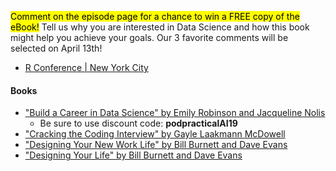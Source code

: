 <mark>Comment on the episode page for a chance to win a FREE copy of the eBook!</mark> Tell us why you are interested in Data Science and how this book might help you achieve your goals. Our 3 favorite comments will be selected on April 13th!

- [R Conference | New York City](https://rstats.ai/nyr)

#### Books

- ["Build a Career in Data Science" by Emily Robinson and Jacqueline Nolis](https://www.manning.com/books/build-a-career-in-data-science)
  - Be sure to use discount code: **podpracticalAI19**
- ["Cracking the Coding Interview" by Gayle Laakmann McDowell](https://www.amazon.com/dp/0984782850)
- ["Designing Your New Work Life" by Bill Burnett and Dave Evans](https://designingyour.life/designing-your-new-work-life/)
- ["Designing Your Life" by Bill Burnett and Dave Evans](https://designingyour.life/the-book)
